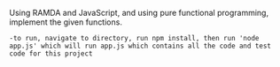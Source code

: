 Using RAMDA and JavaScript, and using pure functional programming, implement the given functions.

	-to run, navigate to directory, run npm install, then run 'node app.js' which will run app.js which contains all the code and test code for this project
	

